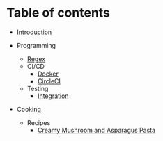 # Table of contents

* [Introduction](README.md)

- Programming
  - [Regex](programming/regex.md)
  - CI/CD
    - [Docker](programming/ci-cd/docker.md)
    - [CircleCI](programming/ci-cd/circleci.md)
  - Testing
    - [Integration](programming/testing/integration.md)

- Cooking
  - Recipes
    - [Creamy Mushroom and Asparagus Pasta](cooking/recipes/creamy-mushroom-asparagus-pasta.md)